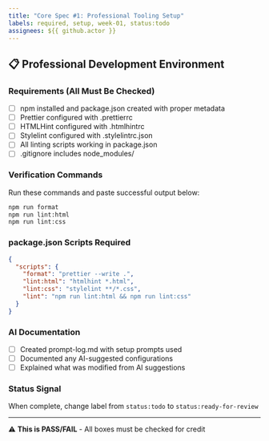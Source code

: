 ```yaml
---
title: "Core Spec #1: Professional Tooling Setup"
labels: required, setup, week-01, status:todo
assignees: ${{ github.actor }}
---
```


## 📋 Professional Development Environment

### Requirements (All Must Be Checked)
- [ ] npm installed and package.json created with proper metadata
- [ ] Prettier configured with .prettierrc
- [ ] HTMLHint configured with .htmlhintrc  
- [ ] Stylelint configured with .stylelintrc.json
- [ ] All linting scripts working in package.json
- [ ] .gitignore includes node_modules/

### Verification Commands
Run these commands and paste successful output below:
```bash
npm run format
npm run lint:html
npm run lint:css
```

### package.json Scripts Required
```json
{
  "scripts": {
    "format": "prettier --write .",
    "lint:html": "htmlhint *.html",
    "lint:css": "stylelint **/*.css",
    "lint": "npm run lint:html && npm run lint:css"
  }
}
```

### AI Documentation
- [ ] Created prompt-log.md with setup prompts used
- [ ] Documented any AI-suggested configurations
- [ ] Explained what was modified from AI suggestions

### Status Signal
When complete, change label from `status:todo` to `status:ready-for-review`

---
⚠️ **This is PASS/FAIL** - All boxes must be checked for credit
